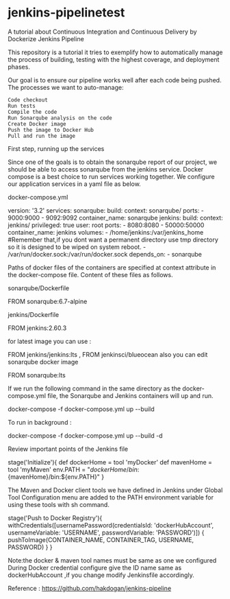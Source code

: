 # jenkins-pipelinetest

A tutorial about Continuous Integration and Continuous Delivery by Dockerize Jenkins Pipeline

This repository is a tutorial it tries to exemplify how to automatically manage the process of building, testing with the highest coverage, and deployment phases.

Our goal is to ensure our pipeline works well after each code being pushed. The processes we want to auto-manage:

    Code checkout
    Run tests
    Compile the code
    Run Sonarqube analysis on the code
    Create Docker image
    Push the image to Docker Hub
    Pull and run the image

First step, running up the services

Since one of the goals is to obtain the sonarqube report of our project, we should be able to access sonarqube from the jenkins service. Docker compose is a best choice to run services working together. We configure our application services in a yaml file as below.

docker-compose.yml

version: '3.2'
services:
  sonarqube:
    build:
      context: sonarqube/
    ports:
      - 9000:9000
      - 9092:9092
    container_name: sonarqube
  jenkins:
    build:
      context: jenkins/
    privileged: true
    user: root
    ports:
      - 8080:8080
      - 50000:50000
    container_name: jenkins
    volumes:
      - /home/jenkins:/var/jenkins_home #Remember that,if you dont want a permanent directory use  tmp directory so it is  designed to be wiped on system reboot.
      - /var/run/docker.sock:/var/run/docker.sock
    depends_on:
      - sonarqube

Paths of docker files of the containers are specified at context attribute in the docker-compose file. Content of these files as follows.

sonarqube/Dockerfile

FROM sonarqube:6.7-alpine

jenkins/Dockerfile

FROM jenkins:2.60.3

for latest image you can use :

FROM jenkins/jenkins:lts , FROM jenkinsci/blueocean 
also you can edit sonarqube docker image 

FROM sonarqube:lts

If we run the following command in the same directory as the docker-compose.yml file, the Sonarqube and Jenkins containers will up and run.

docker-compose -f docker-compose.yml up --build 

To run in background :

docker-compose -f docker-compose.yml up --build -d


Review important points of the Jenkins file

stage('Initialize'){
    def dockerHome = tool 'myDocker'
    def mavenHome  = tool 'myMaven'
    env.PATH = "${dockerHome}/bin:${mavenHome}/bin:${env.PATH}"
}

The Maven and Docker client tools we have defined in Jenkins under Global Tool Configuration menu are added to the PATH environment variable for using these tools with sh command.

stage('Push to Docker Registry'){
    withCredentials([usernamePassword(credentialsId: 'dockerHubAccount', usernameVariable: 'USERNAME', passwordVariable: 'PASSWORD')]) {
        pushToImage(CONTAINER_NAME, CONTAINER_TAG, USERNAME, PASSWORD)
    }
}

Note:the docker & maven tool names must be same as one we configured
During Docker credential configure give the ID name same as dockerHubAccount ,if you change modify Jenkinsfile accordingly.

Reference : https://github.com/hakdogan/jenkins-pipeline


